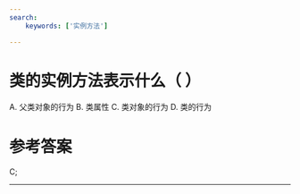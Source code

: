 ```yaml
---
search:
    keywords: ['实例方法']

---
```



# 类的实例方法表示什么（ ）

A. 父类对象的行为  B. 类属性  C. 类对象的行为  D. 类的行为

# 参考答案

C;

---